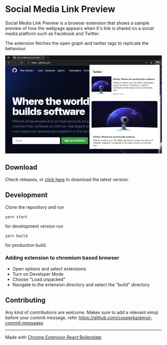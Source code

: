 # Social Media Link Preview

Social Media Link Preview is a browser extension that shows a sample preview of how the webpage appears when it's link is shared on a social media platform such as Facebook and Twitter.

The extension fetches the open graph and twitter tags to replicate the behaviour.

![Sample Screenshot](./screenshot.png)

## Download

Check releases, or [click here](https://chrome.google.com/webstore/detail/social-media-link-preview/dlmoajpiphhokgbbfaiiekhlgpjnjfei/) to download the latest version.

## Development

Clone the repository and run

```
yarn start
```

for development version run

```
yarn build
```

for production build.

### Adding extension to chromium based browser

-   Open options and select extensions
-   Turn on Developer Mode
-   Choose "Load unpacked"
-   Navigate to the extension directory and select the "build" directory

## Contributing

Any kind of contributions are welcome. Makes sure to add a relevant emoji before your commit message, refer https://github.com/cooperka/emoji-commit-messages

---

Made with [Chrome Extension React Boilerplate](https://github.com/lxieyang/chrome-extension-boilerplate-react)
